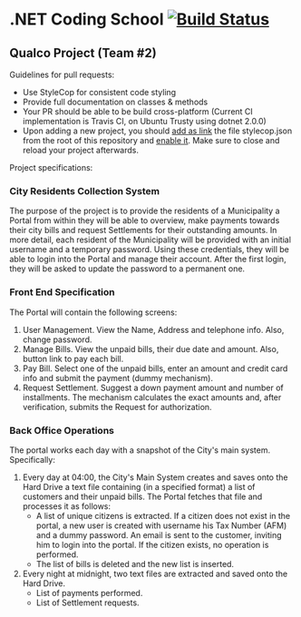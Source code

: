 # .NET Coding School [![Build Status](https://travis-ci.com/akritikos/qualco.svg?token=mYyotAgYHz5qAPrDsB42&branch=master)](https://travis-ci.com/akritikos/qualco)

## Qualco Project (Team #2)

Guidelines for pull requests:

* Use StyleCop for consistent code styling
* Provide full documentation on classes & methods
* Your PR should be able to be build cross-platform (Current CI implementation is Travis CI, on Ubuntu Trusty using dotnet 2.0.0)
* Upon adding a new project, you should [add as link](https://tinyurl.com/yc5rbzhl) the file stylecop.json from the root of this repository and [enable it](https://tinyurl.com/yczleafl). Make sure to close and reload your project afterwards.

Project specifications:

### City Residents Collection System

The purpose of the project is to provide the residents of a Municipality a Portal from within they will be able to overview, make payments towards their city bills and request Settlements for their outstanding amounts.
In more detail, each resident of the Municipality will be provided with an initial username and a temporary password. Using these credentials, they will be able to login into the Portal and manage their account. After the first login, they will be asked to update the password to a permanent one.

### Front End Specification

The Portal will contain the following screens:

1. User Management. View the Name, Address and telephone info. Also, change password.
1. Manage Bills. View the unpaid bills, their due date and amount. Also, button link to pay each bill.
1. Pay Bill. Select one of the unpaid bills, enter an amount and credit card info and submit the payment (dummy mechanism).
1. Request Settlement. Suggest a down payment amount and number of installments. The mechanism calculates the exact amounts and, after verification, submits the Request for authorization.

### Back Office Operations

The portal works each day with a snapshot of the City's main system. Specifically:

1. Every day at 04:00, the City's Main System creates and saves onto the Hard Drive a text file containing (in a specified format) a list of customers and their unpaid bills. The Portal fetches that file and processes it as follows:
    * A list of unique citizens is extracted. If a citizen does not exist in the portal, a new user is created with username his Tax Number (AFM) and a dummy password. An email is sent to the customer, inviting him to login into the portal. If the citizen exists, no operation is performed.
    * The list of bills is deleted and the new list is inserted.
1. Every night at midnight, two text files are extracted and saved onto the Hard Drive.
    * List of payments performed.
    * List of Settlement requests.
